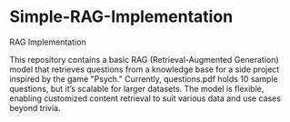 # Simple-RAG-Implementation
RAG Implementation

This repository contains a basic RAG (Retrieval-Augmented Generation) model that retrieves questions from a knowledge base for a side project inspired by the game "Psych." Currently, questions.pdf holds 10 sample questions, but it’s scalable for larger datasets. The model is flexible, enabling customized content retrieval to suit various data and use cases beyond trivia.
